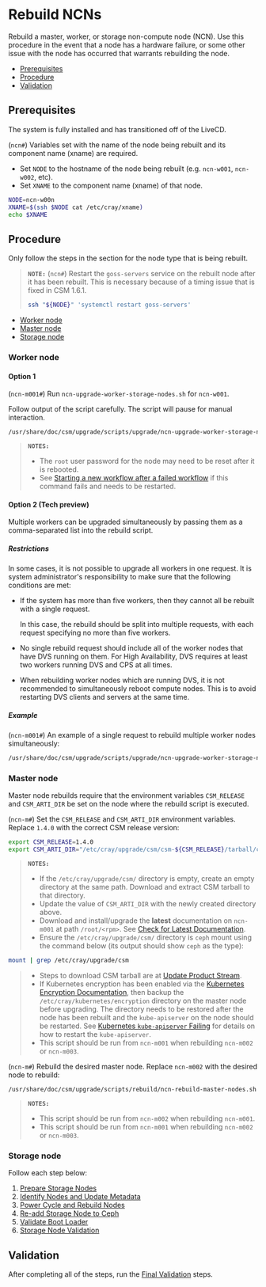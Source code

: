 # Rebuild NCNs

Rebuild a master, worker, or storage non-compute node (NCN). Use this procedure in the event that a node has a hardware failure,
or some other issue with the node has occurred that warrants rebuilding the node.

- [Prerequisites](#prerequisites)
- [Procedure](#procedure)
- [Validation](#validation)

## Prerequisites

The system is fully installed and has transitioned off of the LiveCD.

(`ncn#`) Variables set with the name of the node being rebuilt and its component name (xname) are required.

- Set `NODE` to the hostname of the node being rebuilt (e.g. `ncn-w001`, `ncn-w002`, etc).
- Set `XNAME` to the component name (xname) of that node.

```bash
NODE=ncn-w00n
XNAME=$(ssh $NODE cat /etc/cray/xname)
echo $XNAME
```

## Procedure

Only follow the steps in the section for the node type that is being rebuilt.

> **`NOTE:`** (`ncn#`) Restart the `goss-servers` service on the rebuilt node after it has been rebuilt.
> This is necessary because of a timing issue that is fixed in CSM 1.6.1.
>
> ```bash
> ssh "${NODE}" 'systemctl restart goss-servers'
> ```

- [Worker node](#worker-node)
- [Master node](#master-node)
- [Storage node](#storage-node)

### Worker node

#### Option 1

(`ncn-m001#`) Run `ncn-upgrade-worker-storage-nodes.sh` for `ncn-w001`.

Follow output of the script carefully. The script will pause for manual interaction.

```bash
/usr/share/doc/csm/upgrade/scripts/upgrade/ncn-upgrade-worker-storage-nodes.sh ncn-w001
```

> **`NOTES:`**
>
> - The `root` user password for the node may need to be reset after it is rebooted.
> - See [Starting a new workflow after a failed workflow](../../argo/Using_Argo_Workflows.md) if this command fails and needs to be restarted.

#### Option 2 (Tech preview)

Multiple workers can be upgraded simultaneously by passing them as a comma-separated list into the rebuild script.

##### Restrictions

In some cases, it is not possible to upgrade all workers in one request. It is system administrator's responsibility to
make sure that the following conditions are met:

- If the system has more than five workers, then they cannot all be rebuilt with a single request.

    In this case, the rebuild should be split into multiple requests, with each request specifying no more than five workers.

- No single rebuild request should include all of the worker nodes that have DVS running on them. For High Availability, DVS requires at least two workers running DVS and CPS at all times.

- When rebuilding worker nodes which are running DVS, it is not recommended to simultaneously reboot compute nodes. This is to avoid restarting DVS clients and servers at the same time.

##### Example

(`ncn-m001#`) An example of a single request to rebuild multiple worker nodes simultaneously:

```bash
/usr/share/doc/csm/upgrade/scripts/upgrade/ncn-upgrade-worker-storage-nodes.sh ncn-w002,ncn-w003,ncn-w004
```

### Master node

Master node rebuilds require that the environment variables `CSM_RELEASE` and `CSM_ARTI_DIR` be set on the node where the rebuild script is executed.

(`ncn-m#`) Set the `CSM_RELEASE` and `CSM_ARTI_DIR` environment variables. Replace `1.4.0` with the correct CSM release version:

```bash
export CSM_RELEASE=1.4.0
export CSM_ARTI_DIR="/etc/cray/upgrade/csm/csm-${CSM_RELEASE}/tarball/csm-${CSM_RELEASE}"
```

> **`NOTES:`**
>
> - If the `/etc/cray/upgrade/csm/` directory is empty, create an empty directory at the same path. Download and extract CSM tarball to that directory.
> - Update the value of `CSM_ARTI_DIR` with the newly created directory above.
> - Download and install/upgrade the **latest** documentation on `ncn-m001` at path `/root/<rpm>`. See [Check for Latest Documentation](../../../update_product_stream/README.md#check-for-latest-documentation).
> - Ensure the `/etc/cray/upgrade/csm/` directory is `ceph` mount using the command below (its output should show `ceph` as the type):

```bash
mount | grep /etc/cray/upgrade/csm
```

> - Steps to download CSM tarball are at [Update Product Stream](../../../update_product_stream/README.md).
> - If Kubernetes encryption has been enabled via the [Kubernetes Encryption Documentation](../../kubernetes/encryption/README.md),
then backup the `/etc/cray/kubernetes/encryption` directory on the master node before upgrading.
The directory needs to be restored after the node has been rebuilt and the `kube-apiserver` on the node should be restarted.
See [Kubernetes `kube-apiserver` Failing](../../../troubleshooting/kubernetes/Kubernetes_Kube_apiserver_failing.md) for details on how to restart the `kube-apiserver`.
> - This script should be run from `ncn-m001` when rebuilding `ncn-m002` or `ncn-m003`.

(`ncn-m#`) Rebuild the desired master node. Replace `ncn-m002` with the desired node to rebuild:

```bash
/usr/share/doc/csm/upgrade/scripts/rebuild/ncn-rebuild-master-nodes.sh ncn-m002
```

> **`NOTES:`**
>
> - This script should be run from `ncn-m002` when rebuilding `ncn-m001`.
> - This script should be run from `ncn-m001` when rebuilding `ncn-m002` or `ncn-m003`.

### Storage node

Follow each step below:

1. [Prepare Storage Nodes](Prepare_Storage_Nodes.md)
1. [Identify Nodes and Update Metadata](Identify_Nodes_and_Update_Metadata.md)
1. [Power Cycle and Rebuild Nodes](Power_Cycle_and_Rebuild_Nodes.md)
1. [Re-add Storage Node to Ceph](Re-add_Storage_Node_to_Ceph.md)
1. [Validate Boot Loader](Validate_Boot_Loader.md)
1. [Storage Node Validation](Post_Rebuild_Storage_Node_Validation.md)

## Validation

After completing all of the steps, run the [Final Validation](Final_Validation_Steps.md) steps.
